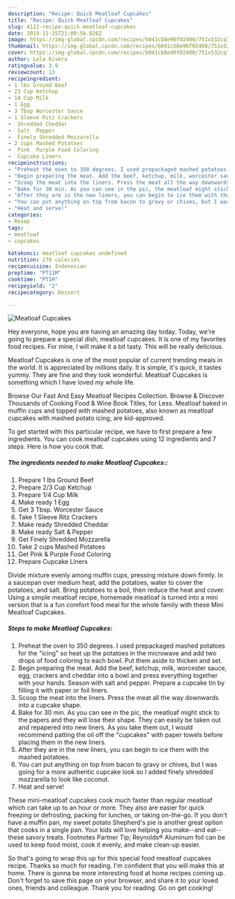 ```yaml
---
description: "Recipe: Quick Meatloaf Cupcakes"
title: "Recipe: Quick Meatloaf Cupcakes"
slug: 4112-recipe-quick-meatloaf-cupcakes
date: 2019-11-25T21:09:56.026Z
image: https://img-global.cpcdn.com/recipes/b041cb8e96f02400/751x532cq70/meatloaf-cupcakes-recipe-main-photo.jpg
thumbnail: https://img-global.cpcdn.com/recipes/b041cb8e96f02400/751x532cq70/meatloaf-cupcakes-recipe-main-photo.jpg
cover: https://img-global.cpcdn.com/recipes/b041cb8e96f02400/751x532cq70/meatloaf-cupcakes-recipe-main-photo.jpg
author: Lola Rivera
ratingvalue: 3.9
reviewcount: 13
recipeingredient:
- 1 lbs Ground Beef
- 23 Cup Ketchup
- 14 Cup Milk
- 1 Egg
- 3 Tbsp Worcester Sauce
- 1 Sleeve Ritz Crackers
-  Shredded Cheddar
-  Salt  Pepper
-  Finely Shredded Mozzarella
- 2 cups Mashed Potatoes
-  Pink  Purple Food Coloring
-  Cupcake Liners
recipeinstructions:
- "Preheat the oven to 350 degrees. I used prepackaged mashed potatoes for the &#34;icing&#34; so heat up the potatoes in the microwave and add two drops of food coloring to each bowl. Put them aside to thicken and set."
- "Begin preparing the meat. Add the beef, ketchup, milk, worcester sauce, egg, crackers and cheddar into a bowl and press everything together with your hands. Season with salt and pepper. Prepare a cupcake tin by filling it with paper or foil liners."
- "Scoop the meat into the liners. Press the meat all the way downwards into a cupcake shape."
- "Bake for 30 min. As you can see in the pic, the meatloaf might stick to the papers and they will lose their shape. They can easily be taken out and repapered into new liners. As you take them out, I would recommend patting the oil off the &#34;cupcakes&#34; with paper towels before placing them in the new liners."
- "After they are in the new liners, you can begin to ice them with the mashed potatoes."
- "You can put anything on top from bacon to gravy or chives, but I was going for a more authentic cupcake look so I added finely shredded mozzarella to look like coconut."
- "Heat and serve!"
categories:
- Resep
tags:
- meatloaf
- cupcakes

katakunci: meatloaf cupcakes undefined
nutrition: 270 calories
recipecuisine: Indonesian
preptime: "PT11M"
cooktime: "PT1H"
recipeyield: "2"
recipecategory: Dessert

---
```



![Meatloaf Cupcakes](https://img-global.cpcdn.com/recipes/b041cb8e96f02400/751x532cq70/meatloaf-cupcakes-recipe-main-photo.jpg)

Hey everyone, hope you are having an amazing day today. Today, we're going to prepare a special dish, meatloaf cupcakes. It is one of my favorites food recipes. For mine, I will make it a bit tasty. This will be really delicious.

Meatloaf Cupcakes is one of the most popular of current trending meals in the world. It is appreciated by millions daily. It is simple, it's quick, it tastes yummy. They are fine and they look wonderful. Meatloaf Cupcakes is something which I have loved my whole life.

Browse Our Fast And Easy Meatloaf Recipes Collection. Browse &amp; Discover Thousands of Cooking Food &amp; Wine Book Titles, for Less. Meatloaf baked in muffin cups and topped with mashed potatoes, also known as meatloaf cupcakes with mashed potato icing, are kid-approved.


To get started with this particular recipe, we have to first prepare a few ingredients. You can cook meatloaf cupcakes using 12 ingredients and 7 steps. Here is how you cook that.

##### The ingredients needed to make Meatloaf Cupcakes::

1. Prepare 1 lbs Ground Beef
1. Prepare 2/3 Cup Ketchup
1. Prepare 1/4 Cup Milk
1. Make ready 1 Egg
1. Get 3 Tbsp. Worcester Sauce
1. Take 1 Sleeve Ritz Crackers
1. Make ready  Shredded Cheddar
1. Make ready  Salt &amp; Pepper
1. Get  Finely Shredded Mozzarella
1. Take 2 cups Mashed Potatoes
1. Get  Pink &amp; Purple Food Coloring
1. Prepare  Cupcake Liners


Divide mixture evenly among muffin cups, pressing mixture down firmly. In a saucepan over medium heat, add the potatoes, water to cover the potatoes, and salt. Bring potatoes to a boil, then reduce the heat and cover. Using a simple meatloaf recipe, homemade meatloaf is turned into a mini version that is a fun comfort food meal for the whole family with these Mini Meatloaf Cupcakes. 

##### Steps to make Meatloaf Cupcakes:

1. Preheat the oven to 350 degrees. I used prepackaged mashed potatoes for the &#34;icing&#34; so heat up the potatoes in the microwave and add two drops of food coloring to each bowl. Put them aside to thicken and set.
1. Begin preparing the meat. Add the beef, ketchup, milk, worcester sauce, egg, crackers and cheddar into a bowl and press everything together with your hands. Season with salt and pepper. Prepare a cupcake tin by filling it with paper or foil liners.
1. Scoop the meat into the liners. Press the meat all the way downwards into a cupcake shape.
1. Bake for 30 min. As you can see in the pic, the meatloaf might stick to the papers and they will lose their shape. They can easily be taken out and repapered into new liners. As you take them out, I would recommend patting the oil off the &#34;cupcakes&#34; with paper towels before placing them in the new liners.
1. After they are in the new liners, you can begin to ice them with the mashed potatoes.
1. You can put anything on top from bacon to gravy or chives, but I was going for a more authentic cupcake look so I added finely shredded mozzarella to look like coconut.
1. Heat and serve!


These mini-meatloaf cupcakes cook much faster than regular meatloaf which can take up to an hour or more. They also are easier for quick freezing or defrosting, packing for lunches, or taking on-the-go. If you don&#39;t have a muffin pan, my sweet potato Shepherd&#39;s pie is another great option that cooks in a single pan. Your kids will love helping you make--and eat--these savory treats. Footnotes Partner Tip; Reynolds® Aluminum foil can be used to keep food moist, cook it evenly, and make clean-up easier. 

So that's going to wrap this up for this special food meatloaf cupcakes recipe. Thanks so much for reading. I'm confident that you will make this at home. There is gonna be more interesting food at home recipes coming up. Don't forget to save this page on your browser, and share it to your loved ones, friends and colleague. Thank you for reading. Go on get cooking!
